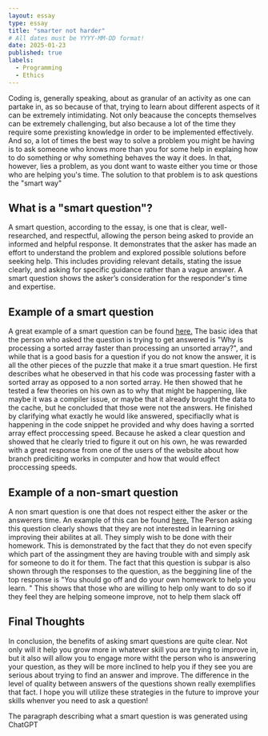 ```yaml
---
layout: essay
type: essay
title: "smarter not harder"
# All dates must be YYYY-MM-DD format!
date: 2025-01-23
published: true
labels:
  - Programming
  - Ethics
---
```

Coding is, generally speaking, about as granular of an activity as one can partake in, as so because of that, trying to learn about different aspects of it can be extremely intimidating. Not only beacause the concepts themselves can be extremely challenging, but also because a lot of the time they require some prexisting knowledge in order to be implemented effectively. And so, a lot of times the best way to solve a problem you might be having is to ask someone who knows more than you for some help in explaing how to do something or why something behaves the way it does. In that, however, lies a problem, as you dont want to waste either you time or those who are helping you's time. The solution to that problem is to ask questions the "smart way"


## What is a "smart question"?


A smart question, according to the essay, is one that is clear, well-researched, and respectful, allowing the person being asked to provide an informed and helpful response. It demonstrates that the asker has made an effort to understand the problem and explored possible solutions before seeking help. This includes providing relevant details, stating the issue clearly, and asking for specific guidance rather than a vague answer. A smart question shows the asker’s consideration for the responder's time and expertise.

## Example of a smart question
A great example of a smart question can be found [here.](https://stackoverflow.com/questions/11227809/why-is-processing-a-sorted-array-faster-than-processing-an-unsorted-array) The basic idea that the person who asked the question is trying to get answered is "Why is processing a sorted array faster than processing an unsorted array?", and while that is a good basis for a question if you do not know the answer, it is all the other pieces of the puzzle that make it a true smart question. He first describes what he obeserved in that his code was processing faster with a sorted array as opposed to a non sorted array. He then showed that he tested a few theories on his own as to why that might be happening, like maybe it was a compiler issue, or maybe that it already brought the data to the cache, but he concluded that those were not the answers. He finished by clarifying what exactly he would like answered, specifiaclly what is happening in the code snippet he provided and why does having a sorrted array effect proccessing speed. Because he asked a clear question and showed that he clearly tried to figure it out on his own, he was rewarded with a great response from one of the users of the website about how branch prediciting works in computer and how that would effect proccessing speeds.


## Example of a non-smart question

A non smart question is one that does not respect either the asker or the answerers time. An example of this can be found [here.](https://stackoverflow.com/questions/32825433/how-can-i-count-the-number-of-times-each-word-appears-in-a-txt-file) The Person asking this question clearly shows that they are not interested in learning or improving their abilites at all. They simply wish to be done with their homework. This is demonstrated by the fact that they do not even specify which part of the assingment they are having trouble with and simply ask for someone to do it for them. The fact that this question is subpar is also shown through the responses to the question, as the beggining line of the top response is "You should go off and do your own homework to help you learn. " This shows that those who are willing to help only want to do so if they feel they are helping someone improve, not to help them slack off

## Final Thoughts
In conclusion, the benefits of asking smart questions are quite clear. Not only will it help you grow more in whatever skill you are trying to improve in, but it also will allow you to engage more witht the person who is answering your question, as they will be more inclined to help you if they see you are serious about trying to find an answer and improve. The difference in the level of quality between answers of the questions shown really exemplifies that fact. I hope you will utilize these strategies in the future to improve your skills whenver you need to ask a question!





The paragraph describing what a smart question is was generated using ChatGPT


